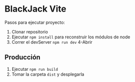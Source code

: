 # BlackJack Vite

Pasos para ejecutar proyecto:

1. Clonar repositorio
2. Ejecutar ```npm install``` para reconstruir los módulos de node
3. Correr el devServer ```npm run dev```
4-Abrir

## Producción

1. Ejecutar ```npm run build```
2. Tomar la carpeta ```dist``` y desplegarla